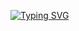 [![Typing SVG](https://readme-typing-svg.herokuapp.com?color=%23539BF5&lines=Hi+there+%F0%9F%91%8B)](https://git.io/typing-svg)
